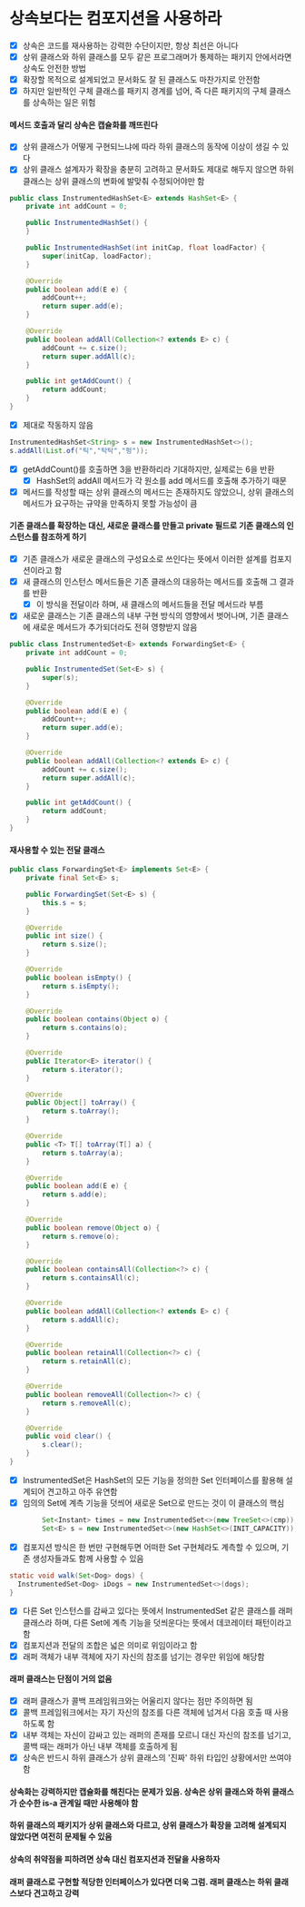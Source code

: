 # 상속보다는 컴포지션을 사용하라
- [x] 상속은 코드를 재사용하는 강력한 수단이지만, 항상 최선은 아니다
- [x] 상위 클래스와 하위 클래스를 모두 같은 프로그래머가 통제하는 패키지 안에서라면 상속도 안전한 방법
- [x] 확장할 목적으로 설계되었고 문서화도 잘 된 클래스도 마찬가지로 안전함
- [x] 하지만 일반적인 구체 클래스를 패키지 경계를 넘어, 즉 다른 패키지의 구체 클래스를 상속하는 일은 위험
#### 메서드 호출과 달리 상속은 캡슐화를 깨뜨린다
- [x] 상위 클래스가 어떻게 구현되느냐에 따라 하위 클래스의 동작에 이상이 생길 수 있다
- [x] 상위 클래스 설계자가 확장을 충분히 고려하고 문서화도 제대로 해두지 않으면 하위 클래스는 상위 클래스의 변화에 발맞춰 수정되어야만 함
~~~java
public class InstrumentedHashSet<E> extends HashSet<E> {
    private int addCount = 0;

    public InstrumentedHashSet() {
    }

    public InstrumentedHashSet(int initCap, float loadFactor) {
        super(initCap, loadFactor);
    }

    @Override
    public boolean add(E e) {
        addCount++;
        return super.add(e);
    }

    @Override
    public boolean addAll(Collection<? extends E> c) {
        addCount += c.size();
        return super.addAll(c);
    }

    public int getAddCount() {
        return addCount;
    }
}
~~~
- [x] 제대로 작동하지 않음
~~~java
InstrumentedHashSet<String> s = new InstrumentedHashSet<>();
s.addAll(List.of("틱","탁탁","펑"));
~~~
- [x] getAddCount()를 호출하면 3을 반환하리라 기대하지만, 실제로는 6을 반환
  - [x] HashSet의 addAll 메서드가 각 원소를 add 메서드를 호출해 추가하기 때문
- [x] 메서드를 작성할 때는 상위 클래스의 메서드는 존재하지도 않았으니, 상위 클래스의 메서드가 요구하는 규약을 만족하지 못할 가능성이 큼
#### 기존 클래스를 확장하는 대신, 새로운 클래스를 만들고 private 필드로 기존 클래스의 인스턴스를 참조하게 하기
- [x] 기존 클래스가 새로운 클래스의 구성요소로 쓰인다는 뜻에서 이러한 설계를 컴포지션이라고 함
- [x] 새 클래스의 인스턴스 메서드들은 기존 클래스의 대응하는 메서드를 호출해 그 결과를 반환
  - [x] 이 방식을 전달이라 하며, 새 클래스의 메서드들을 전달 메서드라 부름
- [x] 새로운 클래스는 기존 클래스의 내부 구현 방식의 영향에서 벗어나며, 기존 클래스에 새로운 메서드가 추가되더라도 전혀 영향받지 않음
~~~java
public class InstrumentedSet<E> extends ForwardingSet<E> {
    private int addCount = 0;

    public InstrumentedSet(Set<E> s) {
        super(s);
    }

    @Override
    public boolean add(E e) {
        addCount++;
        return super.add(e);
    }

    @Override
    public boolean addAll(Collection<? extends E> c) {
        addCount += c.size();
        return super.addAll(c);
    }

    public int getAddCount() {
        return addCount;
    }
}
~~~
#### 재사용할 수 있는 전달 클래스
~~~java
public class ForwardingSet<E> implements Set<E> {
    private final Set<E> s;

    public ForwardingSet(Set<E> s) {
        this.s = s;
    }

    @Override
    public int size() {
        return s.size();
    }

    @Override
    public boolean isEmpty() {
        return s.isEmpty();
    }

    @Override
    public boolean contains(Object o) {
        return s.contains(o);
    }

    @Override
    public Iterator<E> iterator() {
        return s.iterator();
    }

    @Override
    public Object[] toArray() {
        return s.toArray();
    }

    @Override
    public <T> T[] toArray(T[] a) {
        return s.toArray(a);
    }

    @Override
    public boolean add(E e) {
        return s.add(e);
    }

    @Override
    public boolean remove(Object o) {
        return s.remove(o);
    }

    @Override
    public boolean containsAll(Collection<?> c) {
        return s.containsAll(c);
    }

    @Override
    public boolean addAll(Collection<? extends E> c) {
        return s.addAll(c);
    }

    @Override
    public boolean retainAll(Collection<?> c) {
        return s.retainAll(c);
    }

    @Override
    public boolean removeAll(Collection<?> c) {
        return s.removeAll(c);
    }

    @Override
    public void clear() {
        s.clear();
    }
}
~~~
- [x] InstrumentedSet은 HashSet의 모든 기능을 정의한 Set 인터페이스를 활용해 설계되어 견고하고 아주 유연함
- [x] 임의의 Set에 계측 기능을 덧씌어 새로운 Set으로 만드는 것이 이 클래스의 핵심
~~~java
        Set<Instant> times = new InstrumentedSet<>(new TreeSet<>(cmp));
        Set<E> s = new InstrumentedSet<>(new HashSet<>(INIT_CAPACITY));
~~~
- [x] 컴포지션 방식은 한 번만 구현해두면 어떠한 Set 구현체라도 계측할 수 있으며, 기존 생성자들과도 함께 사용할 수 있음
~~~java
static void walk(Set<Dog> dogs) {
  InstrumentedSet<Dog> iDogs = new InstrumentedSet<>(dogs);
}
~~~
- [x] 다른 Set 인스턴스를 감싸고 있다는 뜻에서 InstrumentedSet 같은 클래스를 래퍼 클래스라 하며, 다른 Set에 계측 기능을 덧씌운다는 뜻에서 데코레이터 패턴이라고 함
- [x] 컴포지션과 전달의 조합은 넓은 의미로 위임이라고 함
- [x] 래퍼 객체가 내부 객체에 자기 자신의 참조를 넘기는 경우만 위임에 해당함
#### 래퍼 클래스는 단점이 거의 없음
- [x] 래퍼 클래스가 콜백 프레임워크와는 어울리지 않다는 점만 주의하면 됨
- [x] 콜백 프레임워크에서는 자기 자신의 참조를 다른 객체에 넘겨서 다음 호출 때 사용하도록 함
- [x] 내부 객체는 자신이 감싸고 있는 래퍼의 존재를 모르니 대신 자신의 참조를 넘기고, 콜백 때는 래퍼가 아닌 내부 객체를 호출하게 됨
- [x] 상속은 반드시 하위 클래스가 상위 클래스의 '진짜' 하위 타입인 상황에서만 쓰여야 함
#### 상속화는 강력하지만 캡슐화를 해친다는 문제가 있음. 상속은 상위 클래스와 하위 클래스가 순수한 is-a 관계일 때만 사용해야 함
#### 하위 클래스의 패키지가 상위 클래스와 다르고, 상위 클래스가 확장을 고려해 설계되지 않았다면 여전히 문제될 수 있음
#### 상속의 취약점을 피하려면 상속 대신 컴포지션과 전달을 사용하자
#### 래퍼 클래스로 구현할 적당한 인터페이스가 있다면 더욱 그럼. 래퍼 클래스는 하위 클래스보다 견고하고 강력